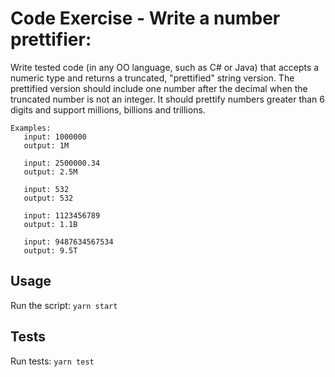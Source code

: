 # Code Exercise - Write a number prettifier:

Write tested code (in any OO language, such as C# or Java) that accepts a numeric type and returns a truncated, "prettified" string version.
The prettified version should include one number after the decimal when the truncated number is not an integer.
It should prettify numbers greater than 6 digits and support millions, billions and trillions.

```
Examples:
   input: 1000000
   output: 1M

   input: 2500000.34
   output: 2.5M

   input: 532
   output: 532

   input: 1123456789
   output: 1.1B

   input: 9487634567534
   output: 9.5T
```

## Usage

Run the script: `yarn start`

## Tests

Run tests: `yarn test`